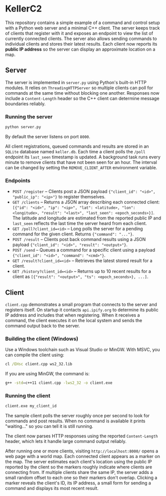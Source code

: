 # KellerC2

This repository contains a simple example of a command and control setup with a
Python web server and a minimal C++ client. The server keeps track of clients
that register with it and exposes an endpoint to view the list of currently
connected clients. The server also allows sending commands to individual
clients and stores their latest results.  Each client now reports its **public
IP address** so the server can display an approximate location on a map.

## Server

The server is implemented in `server.py` using Python's built-in HTTP
modules. It relies on `ThreadingHTTPServer` so multiple clients can poll
for commands at the same time without blocking one another.
Responses now include a `Content-Length` header so the C++ client can
determine message boundaries reliably.

### Running the server

```bash
python server.py
```

By default the server listens on port `8000`.

All client registrations, queued commands and results are stored in an
`SQLite` database named `keller.db`. Each time a client polls the `/poll`
endpoint its `last_seen` timestamp is updated. A background task runs every
minute to remove clients that have not been seen for an hour. The interval can
be changed by setting the `REMOVE_CLIENT_AFTER` environment variable.

### Endpoints

- `POST /register` – Clients post a JSON payload
  `{"client_id": "<id>", "public_ip": "<ip>"}` to register themselves.
- `GET /clients` – Returns a JSON array describing each connected client:
  `[{"id": "<id>", "ip": "<ip>", "lat": <latitude>, "lon": <longitude>,
  "result": "<last>", "last_seen": <epoch_seconds>}]`. The latitude and
  longitude are estimated from the reported public IP and `last_seen` reflects
  the last time the server heard from each client.
- `GET /poll?client_id=<id>` – Long polls the server for a pending command for
  the given client. Returns `{"command": "..."}`.
- `POST /result` – Clients post back command results using a JSON payload
  `{"client_id": "<id>", "result": "<output>"}`.
- `POST /send` – Queues a command for a specific client using a payload
  `{"client_id": "<id>", "command": "<cmd>"}`.
- `GET /result?client_id=<id>` – Retrieves the latest stored result for a
  client.
- `GET /history?client_id=<id>` – Returns up to 10 recent results for a client
  as `[{"result": "<output>", "ts": <epoch_seconds>}, ...]`.

## Client

`client.cpp` demonstrates a small program that connects to the server and
registers itself. On startup it contacts `api.ipify.org` to determine its
public IP address and includes that when registering. When it receives a
command, the client executes it on the local system and sends the command output
back to the server.

### Building the client (Windows)

Use a Windows toolchain such as Visual Studio or MinGW. With MSVC, you can
compile the client using:

```cmd
cl /EHsc client.cpp ws2_32.lib
```

If you are using MinGW, the command is:

```bash
g++ -std=c++11 client.cpp -lws2_32 -o client.exe
```

### Running the client

```bash
client.exe my_client_id
```

The sample client polls the server roughly once per second to look for
commands and post results. When no command is available it prints
"waiting..." so you can tell it is still running.

The client now parses HTTP responses using the reported `Content-Length`
header, which lets it handle large command output reliably.

After running one or more clients, visiting `http://localhost:8000/` opens a
web page with a world map. Each connected client appears as a marker on the
map. The server estimates each client's location using the public IP reported
by the client so the markers roughly indicate where clients are connecting
from. If multiple clients share the same IP, the server adds a small random
offset to each one so their markers don't overlap. Clicking a marker reveals
the client's ID, its IP address, a small form for sending a command and
displays its most recent result.
